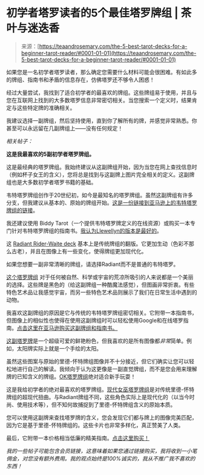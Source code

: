 <!--yml

分类：未分类

日期：2024年06月12日18:22:59

-->

# 初学者塔罗读者的5个最佳塔罗牌组 | 茶叶与迷迭香

> 来源：[https://teaandrosemary.com/the-5-best-tarot-decks-for-a-beginner-tarot-reader/#0001-01-01](https://teaandrosemary.com/the-5-best-tarot-decks-for-a-beginner-tarot-reader/#0001-01-01)

如果您是一名初学者塔罗读者，那么确定您需要什么材料可能会很困难。有如此多的牌组、指南书和矛盾的信息存在，仿佛塔罗还不够令人困惑！

经过大量尝试，我找到了适合初学者的最喜欢的牌组。这些牌组易于使用，并且与您在互联网上找到的大多数塔罗信息非常密切相关。当您搜索一个定义时，结果肯定与这些特定牌的准确相关。

我建议选择一副牌组，然后坚持使用，直到你了解所有的牌，并感觉非常熟悉。你甚至可以永远留在几副牌组上——没有任何规定！

*相关帖子：*

**这是我最喜欢的5副初学者塔罗牌组。**

这是最经典的塔罗牌组。我始终建议从这副牌组开始，因为当您在网上查找信息时（例如杯子女王的含义），您将总是找到与这副牌上图片完全相关的定义。这副牌组也是大多数初学者塔罗书籍的基础。

韦特塔罗牌组创作于20世纪初，如今是最知名的塔罗牌组。虽然这副牌组有许多分支，但我建议从基本的、原始的牌组开始。[这是一份链接到亚马逊上的韦特塔罗牌组的链接](https://rstyle.me/+8KRYEKfj_fg-WBCAYv5mGQ)。

我还建议使用 Biddy Tarot（一个提供韦特塔罗牌定义的在线资源）或购买一本专门针对韦特塔罗牌组的指南书。[我认为Llewellyn的版本是最好的](https://rstyle.me/+IEBTY7uYXHCx0pU7IE7nug)。

这 [Radiant Rider-Waite deck](https://rstyle.me/+D87NeTTO3SbV_c_bfzdCjA) 基本上是传统牌组的翻版。它更加生动（色彩不那么古老），并且在图像上有一些变化，使得牌组更加现代化。

如果您想要一副非常清晰的牌组，请选择Radiant而不是普通的韦特塔罗。

[这个塔罗牌组](https://rstyle.me/+kk1EzMniqrCX2nMwEXMLcw) 对于任何被自然、科学或宇宙的荒凉所吸引的人来说都是一个美丽的选择。这些牌是黑色的（给这副牌组一种酷魔法感觉），但图画非常折衷。有些特色艺术品让我感觉宇宙，而另一些特色艺术品则展示了我们在日常生活中遇到的动物。

我喜欢这副牌组的原因是它与传统的韦特塔罗牌组密切相关。它附带一本指南书，但图像上的相似性也使得在使用这副牌组时可以轻松使用Google和在线塔罗指南。[点击这里在亚马逊购买这副牌组和指南书。](https://rstyle.me/+kk1EzMniqrCX2nMwEXMLcw)

[这副塔罗牌](https://rstyle.me/+6d-568C6kuIbjH-x-TEaDQ)是一个超级可爱的鲜艳粉色，但我喜欢的是所有图像都*非常*简单。例如，太阳牌实际上就是一个手绘的太阳。

虽然这些图案与原始的里德-怀特牌组图像并不十分接近，但它们确实让您可以轻松地进行自己的解读。我倾向于认为这更像是一副直觉牌组，而不是您会用来理解牌的已知含义的牌组。[OK塔罗牌组](https://rstyle.me/+6d-568C6kuIbjH-x-TEaDQ)绝对适合新手玩耍！

这是我给初学者的绝对最喜欢的塔罗牌组。[现代女巫塔罗牌组](https://rstyle.me/+S7tJLErPSVKMSnuFk9m4fQ)是对传统里德-怀特牌组的超现代扭曲。与Radiant牌组不同，这些角色实际上是现代化的（以当今时尚、使用技术等），但不知何故捕捉到了里德-怀特牌组含义的原始本质。

您可以使用这副牌来查找塔罗牌的含义，您会发现它们都与牌上的图像完美匹配，因为它是基于里德-怀特牌组的。这些卡片也非常多样化，真正赞美了人类。

最后，它附带一本价格相当低廉的精美指南。[点击这里购买！](https://rstyle.me/+S7tJLErPSVKMSnuFk9m4fQ)

*我的一些帖子可能包含会员链接，这意味着如果您通过链接购买，我将收到一小笔佣金，对您没有额外费用。我的观点始终是100%诚实的，我从不推广我不喜欢的东西！*
